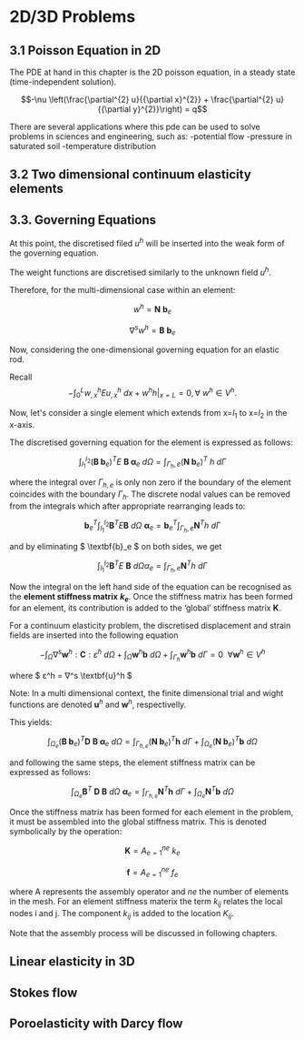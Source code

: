 # 2D/3D Problems 

## 3.1 Poisson Equation in 2D

The PDE at hand in this chapter is the 2D poisson equation, in a steady state (time-independent solution).

$$-\nu \left(\frac{\partial^{2} u}{{\partial x}^{2}} + \frac{\partial^{2} u}{{\partial y}^{2}}\right) = q$$


There are several applications where this pde can be used to solve problems in sciences and engineering, such as:
-potential flow
-pressure in saturated soil
-temperature distribution


## 3.2 Two dimensional continuum elasticity elements




## 3.3. Governing Equations 


At this point, the discretised filed $u^h$ will be inserted into the weak form of the governing equation. 

The weight functions are discretised similarly to the unknown field $u^h$.

Therefore, for the multi-dimensional case within an element:

$$ 
w^h= \textbf{N} \ \textbf{b}_e  
$$

$$ 
∇^s w^h= \textbf{B} \   \textbf{b}_e  
$$

Now, considering the one-dimensional governing equation for an elastic rod.

Recall 
$$
-\int_{0}^{L} w^h_{,x}E u^h_{,x} \: dx + w^hh|_{x=L} =0 ,  ∀ \ w^h ∈ V^h.
$$


Now, let's consider a single element which extends from x=$l_1$ to x=$l_2$  in the x-axis.

The discretised governing equation for the element is expressed as follows:

$$
\int_{l_1}^{l_2} (\textbf{B b}{_e})^T E \ \textbf{B α}{_e}  \: dΩ  = \int_{Γ{_h,e}} ( \textbf{N b}{_e})^Τ \ h  \: dΓ
$$



where the integral over $Γ_{h,e}$  is only non zero if the boundary of the element coincides with the boundary $Γ_{h}$. The discrete nodal values can be removed from the integrals which after appropriate rearranging leads to: 

$$ 
\textbf{b}_e^T \int_{l_1}^{l_2} \textbf{B}^T E \textbf{B} \: dΩ \ \textbf{α}_e = \textbf{b}_e^T
\int_{Γ{_h,e}} \textbf{N}^T h \: dΓ   $$

and by  eliminating $ \textbf{b}_e $ on both sides, we get

$$ 
\int_{l_1}^{l_2} \textbf{B}^T E  \ \textbf{B} \: dΩ α_e =
\int_{Γ{_h,e}} \textbf{N}^T h \: dΓ   $$


Now the integral on the left hand side of the equation can be recognised as the **element stiffness matrix** **$k_e$**. Once the stiffness matrix has been formed for an element, its contribution is added to the ‘global’ stiffness matrix **K**.

For a continuum elasticity problem, the discretised displacement and strain fields
are inserted into the following equation

$$
-\int_{Ω} ∇^s \textbf{w}^h : \textbf{C} : ε^h \: dΩ +
\int_{Ω} \textbf{w}^h \textbf{b} \: dΩ +
\int_{Γ{_h}} \textbf{w}^h \textbf{b}  \: dΓ = 0  \ \ ∀ \textbf{w}^h ∈ V^h
$$

where $ ε^h = ∇^s \textbf{u}^h $

Note: In a multi dimensional context, the finite dimensional trial and wight functions are denoted $\textbf{u}^h$ and $\textbf{w}^h$, respectivelly.


This yields:

$$
\int_{Ω_e} (\textbf{B b}{_e})^T \textbf{D} \  \textbf{B α}{_e} \: dΩ  =
  \int_{Γ_{h,e}} (\textbf{N b}_e)^T \textbf{h}  \: dΓ +
   \int_{Ω_{e}}  (\textbf{N b}_e)^T \textbf{b} \: dΩ
$$


and following the same steps, the element stiffness matrix can be expressed as follows: 

$$
\int_{Ω_e} \textbf{B}^T \ \textbf{D B} \: dΩ  \ \textbf{α}{_e} =
  \int_{Γ_{h,e}} \textbf{N}^T \textbf{h} \: dΓ +
   \int_{Ω_{e}} \textbf{N}^T \textbf{b} \: dΩ
$$


Once the stiffness matrix has been formed for each element in the problem, it must
be assembled into the global stiffness matrix. This is denoted symbolically by the
operation:

$$
\textbf{K} = A^{ne}_{e=1} \ k_e
$$


$$
\textbf{f} = A^{ne}_{e=1} \ f_e
$$

where A represents the assembly operator and $ne$ the number of elements in the mesh. For an element stiffness materix the term $k_{ij}$ relates the local nodes i and j. The component $k_{ij}$ is added to the location $K_{ij}$. 

Note that the assembly process will be discussed in following chapters.


## Linear elasticity in 3D

## Stokes flow

## Poroelasticity with Darcy flow
